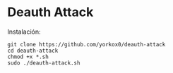 # Deauth Attack

Instalación:

```
git clone https://github.com/yorkox0/deauth-attack
cd deauth-attack
chmod +x *.sh
sudo ./deauth-attack.sh
